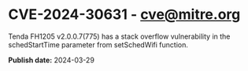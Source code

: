 # CVE-2024-30631 - cve@mitre.org

Tenda FH1205 v2.0.0.7(775) has a stack overflow vulnerability in the schedStartTime parameter from setSchedWifi function.

**Publish date:** 2024-03-29
